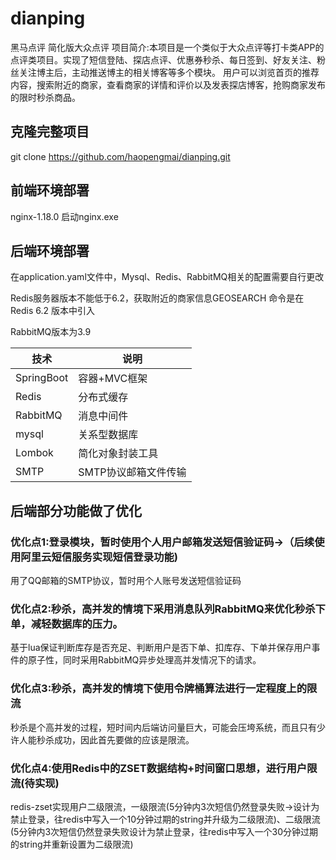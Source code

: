 # dianping
黑马点评
简化版大众点评
项目简介:本项目是一个类似于大众点评等打卡类APP的点评类项目。实现了短信登陆、探店点评、优惠券秒杀、每日签到、好友关注、粉丝关注博主后，主动推送博主的相关博客等多个模块。
用户可以浏览首页的推荐内容，搜索附近的商家，查看商家的详情和评价以及发表探店博客，抢购商家发布的限时秒杀商品。

## 克隆完整项目
git clone https://github.com/haopengmai/dianping.git
## 前端环境部署
nginx-1.18.0   启动nginx.exe    
## 后端环境部署
在application.yaml文件中，Mysql、Redis、RabbitMQ相关的配置需要自行更改

Redis服务器版本不能低于6.2，获取附近的商家信息GEOSEARCH 命令是在 Redis 6.2 版本中引入

RabbitMQ版本为3.9

| 技术 | 说明 |
| --- | --- |
| SpringBoot | 容器+MVC框架 |
| Redis | 分布式缓存 |
| RabbitMQ | 消息中间件 |
| mysql | 关系型数据库 |
| Lombok | 简化对象封装工具 |
| SMTP | SMTP协议邮箱文件传输 |



## 后端部分功能做了优化
### 优化点1:登录模块，暂时使用个人用户邮箱发送短信验证码->（后续使用阿里云短信服务实现短信登录功能)
用了QQ邮箱的SMTP协议，暂时用个人账号发送短信验证码
### 优化点2:秒杀，高并发的情境下采用消息队列RabbitMQ来优化秒杀下单，减轻数据库的压力。
基于lua保证判断库存是否充足、判断用户是否下单、扣库存、下单并保存用户事件的原子性，同时采用RabbitMQ异步处理高并发情况下的请求。
### 优化点3:秒杀，高并发的情境下使用令牌桶算法进行一定程度上的限流
秒杀是个高并发的过程，短时间内后端访问量巨大，可能会压垮系统，而且只有少许人能秒杀成功，因此首先要做的应该是限流。
### 优化点4:使用Redis中的ZSET数据结构+时间窗口思想，进行用户限流(待实现)
redis-zset实现用户二级限流，一级限流(5分钟内3次短信仍然登录失败->设计为禁止登录，往redis中写入一个10分钟过期的string并升级为二级限流)、二级限流(5分钟内3次短信仍然登录失败设计为禁止登录，往redis中写入一个30分钟过期的string并重新设置为二级限流)

